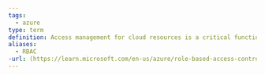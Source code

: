 ```yaml
---
tags:
  - azure
type: term
definition: Access management for cloud resources is a critical function for any organization that is using the cloud. Azure role-based access control (Azure RBAC) helps you manage who has access to Azure resources, what they can do with those resources, and what areas they have access to.
aliases:
  - RBAC
-url: (https://learn.microsoft.com/en-us/azure/role-based-access-control/overview)
---
```

